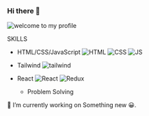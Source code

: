 ### Hi there 👋

<!--
**ManavJain01/ManavJain01** is a ✨ _special_ ✨ repository because its `README.md` (this file) appears on your GitHub profile.

Here are some ideas to get you started:

- 🔭 I’m currently working on MERN stack development.
- 🌱 I’m currently learning Node JS
- 👯 I’m looking to collaborate on ...
- 🤔 I’m looking for help with ...
- 💬 Ask me about ...
- 📫 How to reach me: ...
- 😄 Pronouns: ...
- ⚡ Fun fact: ...
-->
![welcome to my profile](https://github.com/ManavJain01/ManavJain01/assets/118716368/7ce1a8fb-4615-4e57-a5b2-db5f33eeee0d)

SKILLS

* HTML/CSS/JavaScript          ![HTML](https://github.com/ManavJain01/ManavJain01/assets/118716368/c6d46c59-6366-4fa8-9186-04f025ee263f) ![CSS](https://github.com/ManavJain01/ManavJain01/assets/118716368/c1fcff37-59e4-4265-b748-8d1030e8313c) ![JS](https://github.com/ManavJain01/ManavJain01/assets/118716368/3825a918-5ec3-4d8b-a25f-5b316aab1650)

* Tailwind                     ![tailwind](https://github.com/ManavJain01/ManavJain01/assets/118716368/bef9b8dc-a54c-4f4f-acbe-c6e9cb2f42c1)

* React                        ![React](https://github.com/ManavJain01/ManavJain01/assets/118716368/b0b03299-3420-426a-a501-52673da6fe8d) ![Redux](https://github.com/ManavJain01/ManavJain01/assets/118716368/1e135d89-e06d-49bd-a811-1347e6b05a8e)
  * Problem Solving

🔭 I’m currently working on Something new 😀.
